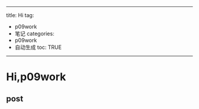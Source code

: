  
---
title: Hi
tag: 
- p09work 
- 笔记
categories:
- p09work 
- 自动生成
toc: TRUE
---
 
<h1 id="hip09work">Hi,p09work</h1>
<h2 id="post">post</h2>
